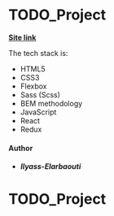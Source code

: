 # TODO_Project

**[Site link](https://elastic-clarke-83d712.netlify.app/)**

The tech stack is:

- HTML5
- CSS3
- Flexbox
- Sass (Scss)
- BEM methodology
- JavaScript
- React
- Redux

#### Author

- ##### Ilyass-Elarbaouti

# TODO_Project

